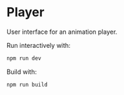 # Player

User interface for an animation player.

Run interactively with:

~~~bash
npm run dev
~~~

Build with:

~~~bash
npm run build
~~~
